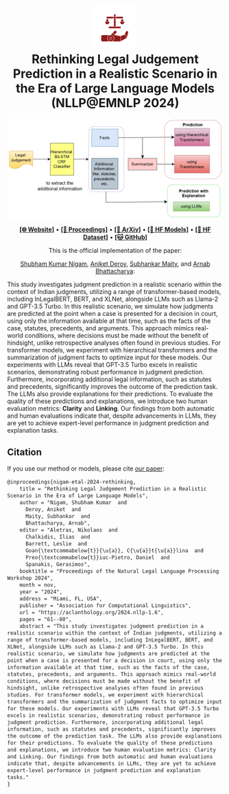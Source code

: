 <h1 align="center">
<img src="Assets/L-NLP_Logo_Transparent.png" width="100" alt="L-NLP" />
<br>
Rethinking Legal Judgement Prediction in a Realistic Scenario in the Era of Large Language Models (NLLP@EMNLP 2024)
</h1>

![task_desc](https://github.com/ShubhamKumarNigam/Realistic_LJP/blob/main/Assets/workflow.jpg)

<p align="center">
  <a href="https://huggingface.co/L-NLProc"><b>[🌐 Website]</b></a> •
  <a href="https://aclanthology.org/2024.nllp-1.6/"><b>[📜 Proceedings]</b></a> •
  <a href="https://arxiv.org/pdf/2410.10542"><b>[📜 ArXiv]</b></a> •
  <a href="https://huggingface.co/collections/L-NLProc/realistic-ljp-models-671e8ed671a1f530eeb81221"><b>[🤗 HF Models]</b></a> •
  <a href="https://huggingface.co/collections/L-NLProc/realistic-ljp-datasets-670ccbeab5aea07a37e86df8"><b>[🤗 HF Dataset]</b></a> •
  <a href="https://github.com/ShubhamKumarNigam/Realistic_LJP"><b>[🐱 GitHub]</b></a>
</p>

<p align="center">
  This is the official implementation of the paper:
</p>

<p align="center">
  <a href="https://sites.google.com/view/shubhamkumarnigam">Shubham Kumar Nigam</a>, <a href="https://sites.google.com/view/aniket-deroy-profile/home">Aniket Deroy</a>, <a href="https://sites.google.com/view/subhankarmaity/home">Subhankar Maity</a>, and <a href="https://www.cse.iitk.ac.in/users/arnabb/">Arnab Bhattacharya</a>:
</p>

This study investigates judgment prediction in a realistic scenario within the context of Indian judgments, utilizing a range of transformer-based models, including InLegalBERT, BERT, and XLNet, alongside LLMs such as Llama-2 and GPT-3.5 Turbo. In this realistic scenario, we simulate how judgments are predicted at the point when a case is presented for a decision in court, using only the information available at that time, such as the facts of the case, statutes, precedents, and arguments. This approach mimics real-world conditions, where decisions must be made without the benefit of hindsight, unlike retrospective analyses often found in previous studies. For transformer models, we experiment with hierarchical transformers and the summarization of judgment facts to optimize input for these models. Our experiments with LLMs reveal that GPT-3.5 Turbo excels in realistic scenarios, demonstrating robust performance in judgment prediction. Furthermore, incorporating additional legal information, such as statutes and precedents, significantly improves the outcome of the prediction task. The LLMs also provide explanations for their predictions. To evaluate the quality of these predictions and explanations, we introduce two human evaluation metrics: **Clarity** and **Linking**. Our findings from both automatic and human evaluations indicate that, despite advancements in LLMs, they are yet to achieve expert-level performance in judgment prediction and explanation tasks.


## Citation
If you use our method or models, please cite [our paper](https://aclanthology.org/2024.nllp-1.6/):
```
@inproceedings{nigam-etal-2024-rethinking,
    title = "Rethinking Legal Judgement Prediction in a Realistic Scenario in the Era of Large Language Models",
    author = "Nigam, Shubham Kumar  and
      Deroy, Aniket  and
      Maity, Subhankar  and
      Bhattacharya, Arnab",
    editor = "Aletras, Nikolaos  and
      Chalkidis, Ilias  and
      Barrett, Leslie  and
      Goan{\textcommabelow{t}}{\u{a}}, C{\u{a}}t{\u{a}}lina  and
      Preo{\textcommabelow{t}}iuc-Pietro, Daniel  and
      Spanakis, Gerasimos",
    booktitle = "Proceedings of the Natural Legal Language Processing Workshop 2024",
    month = nov,
    year = "2024",
    address = "Miami, FL, USA",
    publisher = "Association for Computational Linguistics",
    url = "https://aclanthology.org/2024.nllp-1.6",
    pages = "61--80",
    abstract = "This study investigates judgment prediction in a realistic scenario within the context of Indian judgments, utilizing a range of transformer-based models, including InLegalBERT, BERT, and XLNet, alongside LLMs such as Llama-2 and GPT-3.5 Turbo. In this realistic scenario, we simulate how judgments are predicted at the point when a case is presented for a decision in court, using only the information available at that time, such as the facts of the case, statutes, precedents, and arguments. This approach mimics real-world conditions, where decisions must be made without the benefit of hindsight, unlike retrospective analyses often found in previous studies. For transformer models, we experiment with hierarchical transformers and the summarization of judgment facts to optimize input for these models. Our experiments with LLMs reveal that GPT-3.5 Turbo excels in realistic scenarios, demonstrating robust performance in judgment prediction. Furthermore, incorporating additional legal information, such as statutes and precedents, significantly improves the outcome of the prediction task. The LLMs also provide explanations for their predictions. To evaluate the quality of these predictions and explanations, we introduce two human evaluation metrics: Clarity and Linking. Our findings from both automatic and human evaluations indicate that, despite advancements in LLMs, they are yet to achieve expert-level performance in judgment prediction and explanation tasks."
}
```
